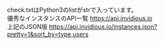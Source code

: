 check.txtはPython3のlistがstrで入っています。<br>
優秀なインスタンスのAPI一覧 https://api.invidious.io<br>
上記のJSON版 https://api.invidious.io/instances.json?pretty=1&sort_by=type,users

